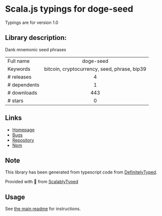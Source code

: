 
# Scala.js typings for doge-seed

Typings are for version 1.0

## Library description:
Dank mnemonic seed phrases

|                    |                 |
| ------------------ | :-------------: |
| Full name          | doge-seed |
| Keywords           | bitcoin, cryptocurrency, seed, phrase, bip39 |
| # releases         | 4 |
| # dependents       | 1 |
| # downloads        | 443 |
| # stars            | 0 |

## Links
- [Homepage](https://github.com/lukechilds/doge-seed#readme)
- [Bugs](https://github.com/lukechilds/doge-seed/issues)
- [Repository](https://github.com/lukechilds/doge-seed)
- [Npm](https://www.npmjs.com/package/doge-seed)
    


## Note
This library has been generated from typescript code from [DefinitelyTyped](https://definitelytyped.org).

Provided with :purple_heart: from [ScalablyTyped](https://github.com/oyvindberg/ScalablyTyped)

## Usage
See [the main readme](../../readme.md) for instructions.


